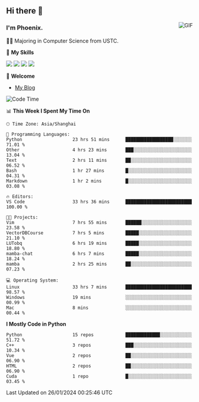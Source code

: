 ## Hi there 👋
<img align="right" alt="GIF" src="https://raw.githubusercontent.com/JoeyBling/JoeyBling/master/pic/pusheencode.gif" />

### I'm Phoenix.

👨‍🎓 Majoring in Computer Science from USTC.

🌟 **My Skills**

![](https://img.shields.io/badge/-Python-3e74a2?style=flat-square&logo=Python&logoColor=fff)
![](https://img.shields.io/badge/-C++-9f62a5?style=flat&logo=cplusplus&logoColor=white)
![](https://img.shields.io/badge/-Linux-185886?style=flat-square&logo=Linux&logoColor=fff)
![](https://img.shields.io/badge/-Rust-ff4136?style=flat-square&logo=Rust&logoColor=fff)

💬 **Welcome**

- [My Blog](https://ysy-phoenix.github.io/)

<!--START_SECTION:waka-->
![Code Time](http://img.shields.io/badge/Code%20Time-521%20hrs%2042%20mins-blue)

📊 **This Week I Spent My Time On** 

```text
🕑︎ Time Zone: Asia/Shanghai

💬 Programming Languages: 
Python                   23 hrs 51 mins      ██████████████████░░░░░░░   71.01 % 
Other                    4 hrs 23 mins       ███░░░░░░░░░░░░░░░░░░░░░░   13.04 % 
Text                     2 hrs 11 mins       ██░░░░░░░░░░░░░░░░░░░░░░░   06.52 % 
Bash                     1 hr 27 mins        █░░░░░░░░░░░░░░░░░░░░░░░░   04.31 % 
Markdown                 1 hr 2 mins         █░░░░░░░░░░░░░░░░░░░░░░░░   03.08 % 

🔥 Editors: 
VS Code                  33 hrs 36 mins      █████████████████████████   100.00 % 

🐱‍💻 Projects: 
Vim                      7 hrs 55 mins       ██████░░░░░░░░░░░░░░░░░░░   23.58 % 
VectorDBCourse           7 hrs 5 mins        █████░░░░░░░░░░░░░░░░░░░░   21.10 % 
LUTobq                   6 hrs 19 mins       █████░░░░░░░░░░░░░░░░░░░░   18.80 % 
mamba-chat               6 hrs 7 mins        █████░░░░░░░░░░░░░░░░░░░░   18.24 % 
mamba                    2 hrs 25 mins       ██░░░░░░░░░░░░░░░░░░░░░░░   07.23 % 

💻 Operating System: 
Linux                    33 hrs 7 mins       █████████████████████████   98.57 % 
Windows                  19 mins             ░░░░░░░░░░░░░░░░░░░░░░░░░   00.99 % 
Mac                      8 mins              ░░░░░░░░░░░░░░░░░░░░░░░░░   00.44 % 
```

**I Mostly Code in Python** 

```text
Python                   15 repos            █████████████░░░░░░░░░░░░   51.72 % 
C++                      3 repos             ███░░░░░░░░░░░░░░░░░░░░░░   10.34 % 
Vue                      2 repos             ██░░░░░░░░░░░░░░░░░░░░░░░   06.90 % 
HTML                     2 repos             ██░░░░░░░░░░░░░░░░░░░░░░░   06.90 % 
Cuda                     1 repo              █░░░░░░░░░░░░░░░░░░░░░░░░   03.45 % 
```




 Last Updated on 26/01/2024 00:25:46 UTC
<!--END_SECTION:waka-->

<!--
**ysy-phoenix/ysy-phoenix** is a ✨ _special_ ✨ repository because its `README.md` (this file) appears on your GitHub profile.

Here are some ideas to get you started:

- 🔭 I’m currently working on ...
- 🌱 I’m currently learning ...
- 👯 I’m looking to collaborate on ...
- 🤔 I’m looking for help with ...
- 💬 Ask me about ...
- 📫 How to reach me: ...
- 😄 Pronouns: ...
- ⚡ Fun fact: ...
-->
